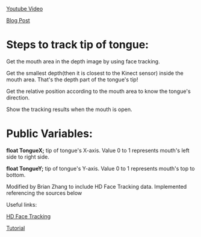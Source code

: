 <a href="https://www.youtube.com/watch?v=_KpyM0ge1HE" target="_blank">Youtube Video</a>

<a href="http://tangochen.com/blog/?p=1972" target="_blank">Blog Post</a>

Steps to track tip of tongue:
===================

Get the mouth area in the depth image by using face tracking.

Get the smallest depth(then it is closest to the Kinect sensor) inside the mouth area. That's the depth part of the tongue's tip!

Get the relative position according to the mouth area to know the tongue's direction.

Show the tracking results when the mouth is open.


# Public Variables:

**float TongueX;**  tip of tongue's X-axis. Value 0 to 1 represents mouth's left side to right side.

**float TongueY;**  tip of tongue's Y-axis. Value 0 to 1 represents mouth's top to bottom.


Modified by Brian Zhang to include HD Face Tracking data. Implemented referencing the sources below

Useful links:

<a href="https://github.com/Vangos/kinect-2-face-hd/blob/master/Kinect2FaceHD/Kinect2FaceHD_NET/MainWindow.xaml.cs"> HD Face Tracking </a>


<a href="http://pterneas.com/2015/06/06/kinect-hd-face/"> Tutorial </a>